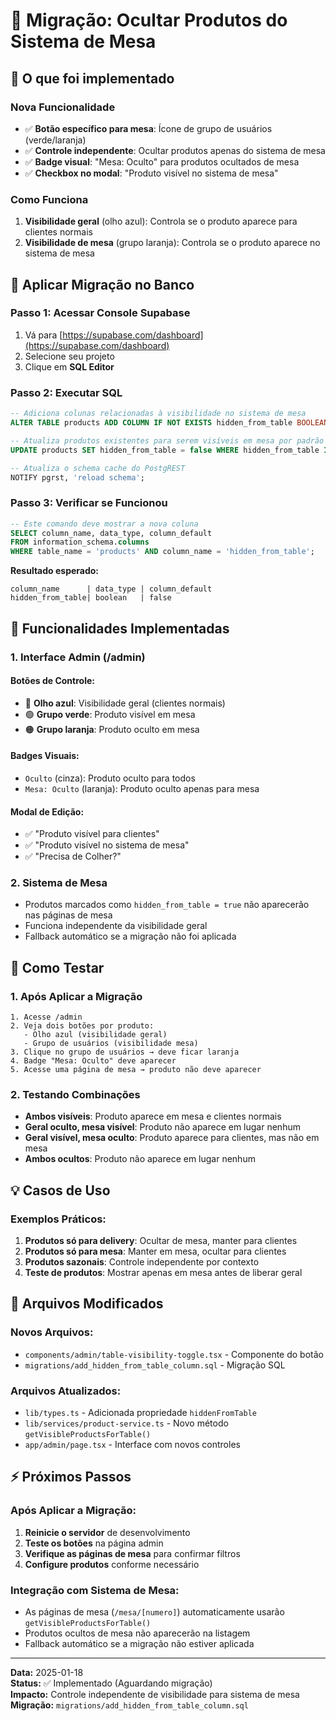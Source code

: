 # 🔧 Migração: Ocultar Produtos do Sistema de Mesa

## 🎯 O que foi implementado

### **Nova Funcionalidade**

- ✅ **Botão específico para mesa**: Ícone de grupo de usuários (verde/laranja)
- ✅ **Controle independente**: Ocultar produtos apenas do sistema de mesa
- ✅ **Badge visual**: "Mesa: Oculto" para produtos ocultados de mesa
- ✅ **Checkbox no modal**: "Produto visível no sistema de mesa"

### **Como Funciona**

1. **Visibilidade geral** (olho azul): Controla se o produto aparece para clientes normais
2. **Visibilidade de mesa** (grupo laranja): Controla se o produto aparece no sistema de mesa

## 🚀 Aplicar Migração no Banco

### **Passo 1: Acessar Console Supabase**

1. Vá para [https://supabase.com/dashboard](https://supabase.com/dashboard)
2. Selecione seu projeto
3. Clique em **SQL Editor**

### **Passo 2: Executar SQL**

```sql
-- Adiciona colunas relacionadas à visibilidade no sistema de mesa
ALTER TABLE products ADD COLUMN IF NOT EXISTS hidden_from_table BOOLEAN DEFAULT false;

-- Atualiza produtos existentes para serem visíveis em mesa por padrão
UPDATE products SET hidden_from_table = false WHERE hidden_from_table IS NULL;

-- Atualiza o schema cache do PostgREST
NOTIFY pgrst, 'reload schema';
```

### **Passo 3: Verificar se Funcionou**

```sql
-- Este comando deve mostrar a nova coluna
SELECT column_name, data_type, column_default
FROM information_schema.columns
WHERE table_name = 'products' AND column_name = 'hidden_from_table';
```

**Resultado esperado:**

```
column_name      | data_type | column_default
hidden_from_table| boolean   | false
```

## 🎯 Funcionalidades Implementadas

### **1. Interface Admin (/admin)**

#### **Botões de Controle:**

- 🔵 **Olho azul**: Visibilidade geral (clientes normais)
- 🟢 **Grupo verde**: Produto visível em mesa
- 🟠 **Grupo laranja**: Produto oculto em mesa

#### **Badges Visuais:**

- `Oculto` (cinza): Produto oculto para todos
- `Mesa: Oculto` (laranja): Produto oculto apenas para mesa

#### **Modal de Edição:**

- ✅ "Produto visível para clientes"
- ✅ "Produto visível no sistema de mesa"
- ✅ "Precisa de Colher?"

### **2. Sistema de Mesa**

- Produtos marcados como `hidden_from_table = true` não aparecerão nas páginas de mesa
- Funciona independente da visibilidade geral
- Fallback automático se a migração não foi aplicada

## 🧪 Como Testar

### **1. Após Aplicar a Migração**

```
1. Acesse /admin
2. Veja dois botões por produto:
   - Olho azul (visibilidade geral)
   - Grupo de usuários (visibilidade mesa)
3. Clique no grupo de usuários → deve ficar laranja
4. Badge "Mesa: Oculto" deve aparecer
5. Acesse uma página de mesa → produto não deve aparecer
```

### **2. Testando Combinações**

- **Ambos visíveis**: Produto aparece em mesa e clientes normais
- **Geral oculto, mesa visível**: Produto não aparece em lugar nenhum
- **Geral visível, mesa oculto**: Produto aparece para clientes, mas não em mesa
- **Ambos ocultos**: Produto não aparece em lugar nenhum

## 💡 Casos de Uso

### **Exemplos Práticos:**

1. **Produtos só para delivery**: Ocultar de mesa, manter para clientes
2. **Produtos só para mesa**: Manter em mesa, ocultar para clientes
3. **Produtos sazonais**: Controle independente por contexto
4. **Teste de produtos**: Mostrar apenas em mesa antes de liberar geral

## 🔧 Arquivos Modificados

### **Novos Arquivos:**

- `components/admin/table-visibility-toggle.tsx` - Componente do botão
- `migrations/add_hidden_from_table_column.sql` - Migração SQL

### **Arquivos Atualizados:**

- `lib/types.ts` - Adicionada propriedade `hiddenFromTable`
- `lib/services/product-service.ts` - Novo método `getVisibleProductsForTable()`
- `app/admin/page.tsx` - Interface com novos controles

## ⚡ Próximos Passos

### **Após Aplicar a Migração:**

1. **Reinicie o servidor** de desenvolvimento
2. **Teste os botões** na página admin
3. **Verifique as páginas de mesa** para confirmar filtros
4. **Configure produtos** conforme necessário

### **Integração com Sistema de Mesa:**

- As páginas de mesa (`/mesa/[numero]`) automaticamente usarão `getVisibleProductsForTable()`
- Produtos ocultos de mesa não aparecerão na listagem
- Fallback automático se a migração não estiver aplicada

---

**Data:** 2025-01-18  
**Status:** ✅ Implementado (Aguardando migração)  
**Impacto:** Controle independente de visibilidade para sistema de mesa  
**Migração:** `migrations/add_hidden_from_table_column.sql`

